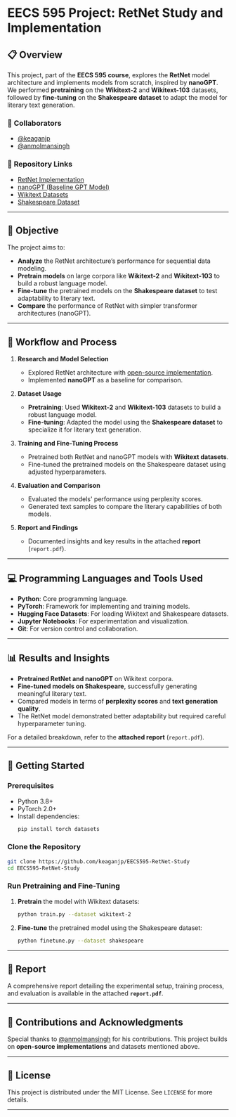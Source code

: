 # **EECS 595 Project: RetNet Study and Implementation**

## 📋 **Overview**  
This project, part of the **EECS 595 course**, explores the **RetNet** model architecture and implements models from scratch, inspired by **nanoGPT**. We performed **pretraining** on the **Wikitext-2** and **Wikitext-103** datasets, followed by **fine-tuning** on the **Shakespeare dataset** to adapt the model for literary text generation.

### 🔗 **Collaborators**
- [@keaganjp](https://github.com/keaganjp)  
- [@anmolmansingh](https://github.com/anmolmansingh)  

### 📂 **Repository Links**  
- [RetNet Implementation](https://github.com/fkodom/yet-another-retnet)  
- [nanoGPT (Baseline GPT Model)](https://github.com/karpathy/nanoGPT)  
- [Wikitext Datasets](https://huggingface.co/datasets/wikitext)  
- [Shakespeare Dataset](https://huggingface.co/datasets/shakespeare)

---

## 🎯 **Objective**
The project aims to:
- **Analyze** the RetNet architecture’s performance for sequential data modeling.
- **Pretrain models** on large corpora like **Wikitext-2** and **Wikitext-103** to build a robust language model.
- **Fine-tune** the pretrained models on the **Shakespeare dataset** to test adaptability to literary text.
- **Compare** the performance of RetNet with simpler transformer architectures (nanoGPT).

---

## 🔄 **Workflow and Process**  
1. **Research and Model Selection**  
   - Explored RetNet architecture with [open-source implementation](https://github.com/fkodom/yet-another-retnet).  
   - Implemented **nanoGPT** as a baseline for comparison.

2. **Dataset Usage**  
   - **Pretraining**: Used **Wikitext-2** and **Wikitext-103** datasets to build a robust language model.
   - **Fine-tuning**: Adapted the model using the **Shakespeare dataset** to specialize it for literary text generation.

3. **Training and Fine-Tuning Process**  
   - Pretrained both RetNet and nanoGPT models with **Wikitext datasets**.
   - Fine-tuned the pretrained models on the Shakespeare dataset using adjusted hyperparameters.

4. **Evaluation and Comparison**  
   - Evaluated the models' performance using perplexity scores.
   - Generated text samples to compare the literary capabilities of both models.
   
5. **Report and Findings**  
   - Documented insights and key results in the attached **report** (`report.pdf`).

---

## 💻 **Programming Languages and Tools Used**
- **Python**: Core programming language.
- **PyTorch**: Framework for implementing and training models.
- **Hugging Face Datasets**: For loading Wikitext and Shakespeare datasets.
- **Jupyter Notebooks**: For experimentation and visualization.
- **Git**: For version control and collaboration.

---

## 📊 **Results and Insights**  
- **Pretrained RetNet and nanoGPT** on Wikitext corpora.
- **Fine-tuned models on Shakespeare**, successfully generating meaningful literary text.
- Compared models in terms of **perplexity scores** and **text generation quality**.
- The RetNet model demonstrated better adaptability but required careful hyperparameter tuning.

For a detailed breakdown, refer to the **attached report** (`report.pdf`).

---

## 🚀 **Getting Started**  
### Prerequisites
- Python 3.8+  
- PyTorch 2.0+  
- Install dependencies:
  ```bash
  pip install torch datasets
  ```

### Clone the Repository
```bash
git clone https://github.com/keaganjp/EECS595-RetNet-Study
cd EECS595-RetNet-Study
```

### Run Pretraining and Fine-Tuning  
1. **Pretrain** the model with Wikitext datasets:
   ```bash
   python train.py --dataset wikitext-2
   ```

2. **Fine-tune** the pretrained model using the Shakespeare dataset:
   ```bash
   python finetune.py --dataset shakespeare
   ```

---

## 📄 **Report**  
A comprehensive report detailing the experimental setup, training process, and evaluation is available in the attached **`report.pdf`**.

---

## 🤝 **Contributions and Acknowledgments**  
Special thanks to [@anmolmansingh](https://github.com/anmolmansingh) for his contributions. This project builds on **open-source implementations** and datasets mentioned above.

---

## 📝 **License**  
This project is distributed under the MIT License. See `LICENSE` for more details.

---